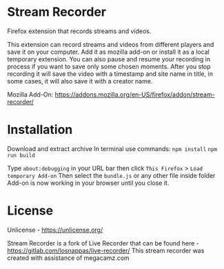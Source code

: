 # Stream Recorder

Firefox extension that records streams and videos.

This extension can record streams and videos from different players and save it on your computer. Add it as mozilla add-on or install it as a local temporary extension.
You can also pause and resume your recording in process if you want to save only some chosen moments.
After you stop recording it will save the video with a timestamp and site name in title, in some cases, it will also save it with a creator name.

Mozilla Add-On: https://addons.mozilla.org/en-US/firefox/addon/stream-recorder/

# Installation

Download and extract archive
In terminal use commands:
`npm install`
`npm run build`

Type `about:debugging` in your URL bar then click `This Firefox` > `Load temporary Add-on`
Then select the `bundle.js` or any other file inside folder
Add-on is now working in your browser until you close it.

# License

Unlicense - https://unlicense.org/

Stream Recorder is a fork of Live Recorder that can be found here - https://gitlab.com/losnappas/live-recorder/
This stream recorder was created with assistance of megacamz.com